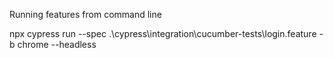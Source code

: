 Running features from command line

npx cypress run --spec .\cypress\integration\cucumber-tests\login.feature -b chrome --headless
